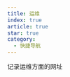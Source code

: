 ```yaml
---
title: 运维
index: true
article: true
star: true
category:
  - 快捷导航
---
```


记录运维方面的网址
<!-- more -->

<div class="vp-card-container">
  <VPCard
    title="华为云"
    desc="华为云提供稳定可靠、安全可信、可持续发展的云服务，致力于让云无处不在，让智能无所不及，共建智能世界云底座。助力企业降本增效，全球300万客户的共同选择。7x24小时专业服务支持，5天内无理由退订，免费快速备案。"
    logo="https://www.huaweicloud.com/favicon.ico"
    link="https://www.huaweicloud.com/"
  />
  <VPCard
    title="阿里云"
    desc="阿里云——阿里巴巴集团旗下公司，是全球领先的云计算及人工智能科技公司之一。提供免费试用、云服务器、云数据库、云安全、云企业应用等云计算服务，以及大数据、人工智能服务、精准定制基于场景的行业解决方案。免费备案，7x24小时售后支持，助企业无忧上云。"
    logo="https://img.alicdn.com/tfs/TB1_ZXuNcfpK1RjSZFOXXa6nFXa-32-32.ico"
    link="https://www.aliyun.com/"
  />
  <VPCard
    title="腾讯云"
    desc="腾讯云(tencent cloud)为数百万的企业和开发者提供安全稳定的云计算服务，涵盖云服务器、云数据库、云存储、视频与CDN、域名注册等全方位云服务和各行业解决方案。"
    logo="https://cloudcache.tencent-cloud.com/qcloud/favicon.ico"
    link="https://cloud.tencent.com/"
  />
  <VPCard
    title="百度云"
    desc="百度智能云致力于为企业和开发者提供全球领先的人工智能、大数据和云计算服务，加速产业智能化转型升级"
    logo="https://bce.bdstatic.com/img/favicon.ico"
    link="https://cloud.baidu.com/"
  />
  <VPCard
    title="抖音云"
    desc="抖音云托管是服务于抖音开放生态的云托管服务，为应用（小程序、小游戏、小玩法）开发者提供后端服务的开发、部署、运行、监控、运维的一站式开发体验。抖音云托管致力于帮助开发者，打造出稳定性高，安全性强的后端服务。"
    logo="https://lf3-static.bytednsdoc.com/obj/eden-cn/kbvsjupfbvk/ljhwZthlaukjlkulzlp/image/favicon.ico"
    link="https://cloud.douyin.com/"
  />
  <VPCard
    title="青云QingCloud"
    desc="青云作为技术领先的企业级云服务商与数字化解决方案提供商，坚持核心代码自研，构建端到端的数字化解决方案，持续打造云原生最佳实践，以中国科技服务数字中国。"
    logo="https://www.qingcloud.com/static/assets/images/favicon.ico?v=1680486633"
    link="https://www.qingcloud.com/"
  />
</div>
